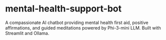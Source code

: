 # mental-health-support-bot
A compassionate AI chatbot providing mental health first aid, positive affirmations, and guided meditations powered by Phi-3-mini LLM. Built with Streamlit and Ollama.

